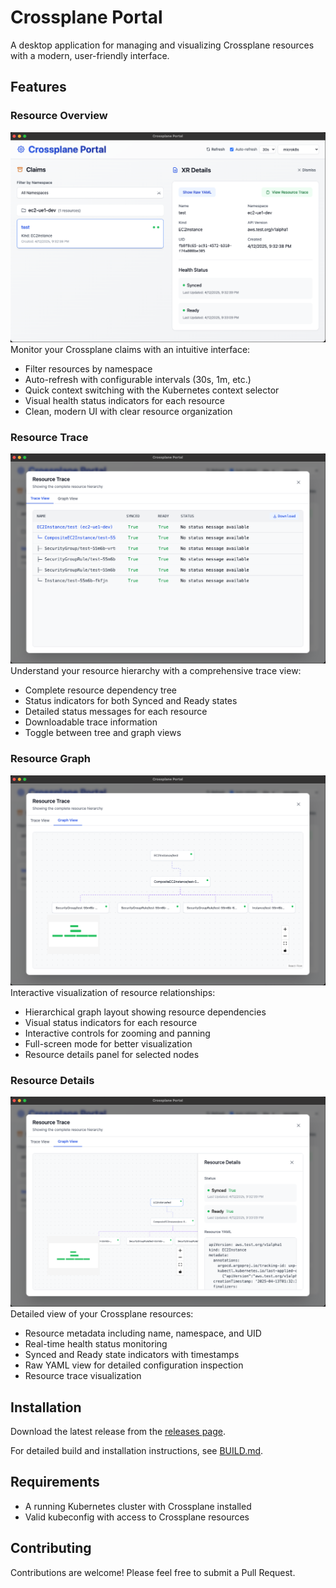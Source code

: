 # Crossplane Portal

A desktop application for managing and visualizing Crossplane resources with a modern, user-friendly interface.

## Features

### Resource Overview
![Resource Overview](docs/images/overview-2.png)
Monitor your Crossplane claims with an intuitive interface:
- Filter resources by namespace
- Auto-refresh with configurable intervals (30s, 1m, etc.)
- Quick context switching with the Kubernetes context selector
- Visual health status indicators for each resource
- Clean, modern UI with clear resource organization

### Resource Trace
![Resource Trace](docs/images/resource-trace.png)
Understand your resource hierarchy with a comprehensive trace view:
- Complete resource dependency tree
- Status indicators for both Synced and Ready states
- Detailed status messages for each resource
- Downloadable trace information
- Toggle between tree and graph views

### Resource Graph
![Resource Graph](docs/images/resource-graph.png)
Interactive visualization of resource relationships:
- Hierarchical graph layout showing resource dependencies
- Visual status indicators for each resource
- Interactive controls for zooming and panning
- Full-screen mode for better visualization
- Resource details panel for selected nodes

### Resource Details
![Resource Details](docs/images/resource-details.png)
Detailed view of your Crossplane resources:
- Resource metadata including name, namespace, and UID
- Real-time health status monitoring
- Synced and Ready state indicators with timestamps
- Raw YAML view for detailed configuration inspection
- Resource trace visualization

## Installation

Download the latest release from the [releases page](https://github.com/mitchelldavis44/crossplane-portal/releases).

For detailed build and installation instructions, see [BUILD.md](BUILD.md).

## Requirements

- A running Kubernetes cluster with Crossplane installed
- Valid kubeconfig with access to Crossplane resources

## Contributing

Contributions are welcome! Please feel free to submit a Pull Request.
